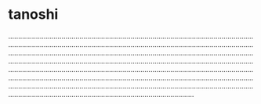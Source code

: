 # tanoshi
..................................................................................................................................................................................................................................................................................................................................................................................................................................................................................................................................................................................................................................................................................................................................................................................................................................................................................................................................................................................................
